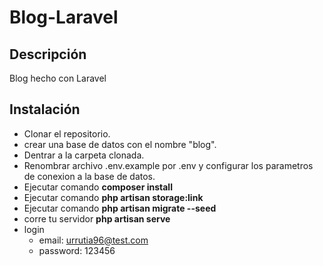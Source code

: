 # Blog-Laravel

## Descripción

Blog hecho con Laravel

## Instalación
* Clonar el repositorio.
* crear una base de datos con el nombre "blog".
* Dentrar a la carpeta clonada.
* Renombrar archivo .env.example por .env y configurar los parametros de conexion a la base de datos.
* Ejecutar comando **composer install**
* Ejecutar comando **php artisan storage:link**
* Ejecutar comando **php artisan migrate --seed**
* corre tu servidor **php artisan serve**
* login
    * email: urrutia96@test.com
    * password: 123456